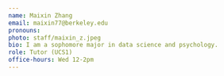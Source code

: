 ```yaml
---
name: Maixin Zhang
email: maixin77@berkeley.edu
pronouns:
photo: staff/maixin_z.jpeg
bio: I am a sophomore major in data science and psychology.
role: Tutor (UCS1)
office-hours: Wed 12-2pm
---
```

